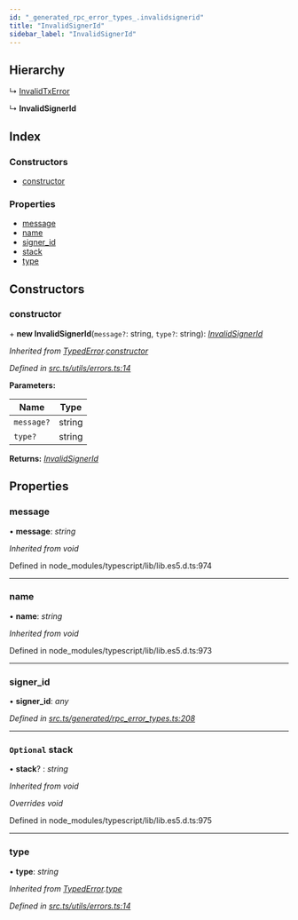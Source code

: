 ```yaml
---
id: "_generated_rpc_error_types_.invalidsignerid"
title: "InvalidSignerId"
sidebar_label: "InvalidSignerId"
---
```


## Hierarchy

  ↳ [InvalidTxError](_generated_rpc_error_types_.invalidtxerror.md)

  ↳ **InvalidSignerId**

## Index

### Constructors

* [constructor](_generated_rpc_error_types_.invalidsignerid.md#constructor)

### Properties

* [message](_generated_rpc_error_types_.invalidsignerid.md#message)
* [name](_generated_rpc_error_types_.invalidsignerid.md#name)
* [signer_id](_generated_rpc_error_types_.invalidsignerid.md#signer_id)
* [stack](_generated_rpc_error_types_.invalidsignerid.md#optional-stack)
* [type](_generated_rpc_error_types_.invalidsignerid.md#type)

## Constructors

###  constructor

\+ **new InvalidSignerId**(`message?`: string, `type?`: string): *[InvalidSignerId](_generated_rpc_error_types_.invalidsignerid.md)*

*Inherited from [TypedError](_utils_errors_.typederror.md).[constructor](_utils_errors_.typederror.md#constructor)*

*Defined in [src.ts/utils/errors.ts:14](https://github.com/nearprotocol/nearlib/blob/36a8ddc/src.ts/utils/errors.ts#L14)*

**Parameters:**

Name | Type |
------ | ------ |
`message?` | string |
`type?` | string |

**Returns:** *[InvalidSignerId](_generated_rpc_error_types_.invalidsignerid.md)*

## Properties

###  message

• **message**: *string*

*Inherited from void*

Defined in node_modules/typescript/lib/lib.es5.d.ts:974

___

###  name

• **name**: *string*

*Inherited from void*

Defined in node_modules/typescript/lib/lib.es5.d.ts:973

___

###  signer_id

• **signer_id**: *any*

*Defined in [src.ts/generated/rpc_error_types.ts:208](https://github.com/nearprotocol/nearlib/blob/36a8ddc/src.ts/generated/rpc_error_types.ts#L208)*

___

### `Optional` stack

• **stack**? : *string*

*Inherited from void*

*Overrides void*

Defined in node_modules/typescript/lib/lib.es5.d.ts:975

___

###  type

• **type**: *string*

*Inherited from [TypedError](_utils_errors_.typederror.md).[type](_utils_errors_.typederror.md#type)*

*Defined in [src.ts/utils/errors.ts:14](https://github.com/nearprotocol/nearlib/blob/36a8ddc/src.ts/utils/errors.ts#L14)*
